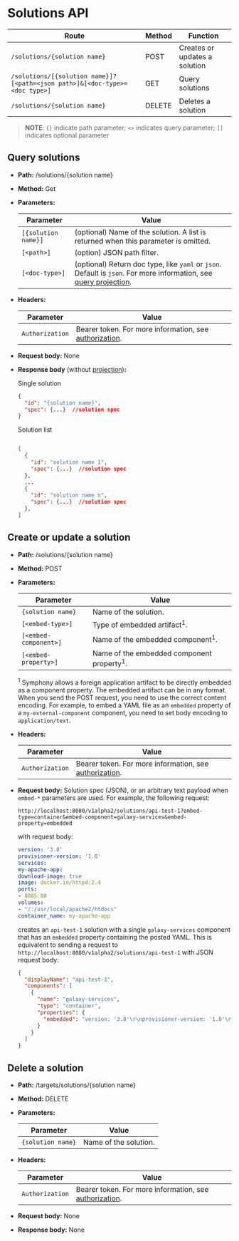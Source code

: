 # Solutions API

| Route | Method| Function |
|--------|-------|--------|
| `/solutions/{solution name}` | POST | Creates or updates a solution |
| `/solutions/[{solution name}]?[<path=<json path>]&[<doc-type>=<doc type>]` | GET | Query solutions |
| `/solutions/{solution name}` | DELETE | Deletes a solution |

>**NOTE**: `{}` indicate path parameter; `<>` indicates query parameter; `[]` indicates optional parameter

## Query solutions

* **Path:** /solutions/{solution name}
* **Method:** Get
* **Parameters:**

  |Parameter| Value|
  |--------|--------|
  | `[{solution name}]` | (optional) Name of the solution. A list is returned when this parameter is omitted. |
  | `[<path>]` | (option) JSON path filter. |
  |`[<doc-type>]`| (optional) Return doc type, like `yaml` or `json`. Default is `json`. For more information, see [query projection](./projection.md). |
  
* **Headers:**

  |Parameter| Value|
  |--------|--------|
  | `Authorization` | Bearer token. For more information, see [authorization](../security/authorization.md). |

* **Request body:** None
* **Response body** (without [projection](./projection.md))**:**

  Single solution

  ```json
  {
    "id": "{solution name}",    
    "spec": {...}  //solution spec
  }
  ```

  Solution list

  ```json

  [
    {
      "id": "solution name 1",
      "spec": {...}  //solution spec
    },
    ...
    {
      "id": "solution name n",
      "spec": {...}  //solution spec
    },
  ]
  ```

## Create or update a solution

* **Path:** /solutions/{solution name}
* **Method:** POST
* **Parameters:**

  |Parameter| Value|
  |--------|--------|
  | `{solution name}` | Name of the solution. |
  | `[<embed-type>]` | Type of embedded artifact<sup>1</sup>. |
  | `[<embed-component>]` | Name of the embedded component<sup>1</sup>. |
  | `[<embed-property>]`| Name of the embedded component property<sup>1</sup>. |
  
  <sup>1</sup> Symphony allows a foreign application artifact to be directly embedded as a component property. The embedded artifact can be in any format. When you send the POST request, you need to use the correct content encoding. For example, to embed a YAML file as an `embedded` property of a `my-external-component` component, you need to set body encoding to `application/text`.

* **Headers:**

  |Parameter| Value|
  |--------|--------|
  | `Authorization` | Bearer token. For more information, see [authorization](../security/authorization.md). |

* **Request body:** Solution spec (JSON), or an arbitrary text payload when `embed-*` parameters are used. For example, the following request:

  ```query
  http://localhost:8080/v1alpha2/solutions/api-test-1?embed-type=container&embed-component=galaxy-services&embed-property=embedded
  ```

  with request body:

  ```yaml
  version: '3.8'
  provisioner-version: '1.0'
  services:
  my-apache-app:
  download-image: true
  image: docker.io/httpd:2.4
  ports:
  - 8085:80
  volumes:    
  - "/:/usr/local/apache2/htdocs"
  container_name: my-apache-app
  ```

  creates an `api-test-1` solution with a single `galaxy-services` component that has an `embedded` property containing the posted YAML. This is equivalent to sending a request to `http://localhost:8080/v1alpha2/solutions/api-test-1` with JSON request body:

  ```json
  {
    "displayName": "api-test-1",
    "components": [
      {
        "name": "galaxy-services",
        "type": "container",
        "properties": {
          "embedded": "version: '3.8'\r\nprovisioner-version: '1.0'\r\nservices:\r\n  my-apache-app:\r\n  download-image: true\r\n  image: docker.io/httpd:2.4\r\n  ports:\r\n  - 8085:80\r\n  volumes:    \r\n  - \"/:/usr/local/apache2/htdocs\"\r\n  container_name: my-apache-app"
        }
      }
    ]
  }
  ```

## Delete a solution

* **Path:** /targets/solutions/{solution name}
* **Method:** DELETE
* **Parameters:**

  |Parameter| Value|
  |--------|--------|
  | `{solution name}` | Name of the solution. |
  
* **Headers:**

  |Parameter| Value|
  |--------|--------|
  | `Authorization` | Bearer token. For more information, see [authorization](../security/authorization.md). |

* **Request body:** None
* **Response body:** None
